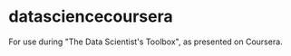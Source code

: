 datasciencecoursera
===================

For use during "The Data Scientist's Toolbox", as presented on Coursera.
